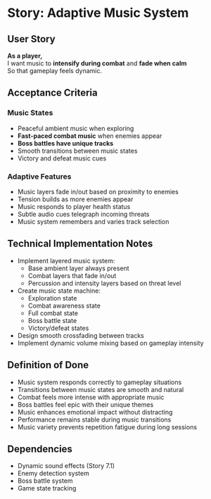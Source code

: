 # Story: Adaptive Music System

## User Story
**As a player,**  
I want music to **intensify during combat** and **fade when calm**  
So that gameplay feels dynamic.  

## Acceptance Criteria

### Music States
- Peaceful ambient music when exploring
- **Fast-paced combat music** when enemies appear
- **Boss battles have unique tracks**
- Smooth transitions between music states
- Victory and defeat music cues

### Adaptive Features
- Music layers fade in/out based on proximity to enemies
- Tension builds as more enemies appear
- Music responds to player health status
- Subtle audio cues telegraph incoming threats
- Music system remembers and varies track selection

## Technical Implementation Notes
- Implement layered music system:
  - Base ambient layer always present
  - Combat layers that fade in/out
  - Percussion and intensity layers based on threat level
- Create music state machine:
  - Exploration state
  - Combat awareness state
  - Full combat state
  - Boss battle state
  - Victory/defeat states
- Design smooth crossfading between tracks
- Implement dynamic volume mixing based on gameplay intensity

## Definition of Done
- Music system responds correctly to gameplay situations
- Transitions between music states are smooth and natural
- Combat feels more intense with appropriate music
- Boss battles feel epic with their unique themes
- Music enhances emotional impact without distracting
- Performance remains stable during music transitions
- Music variety prevents repetition fatigue during long sessions

## Dependencies
- Dynamic sound effects (Story 7.1)
- Enemy detection system
- Boss battle system
- Game state tracking 